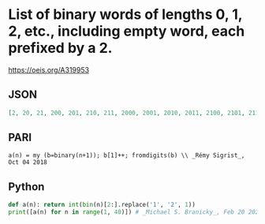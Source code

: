 # List of binary words of lengths 0, 1, 2, etc\., including empty word, each prefixed by a 2\.
https://oeis.org/A319953
## JSON
```JSON
[2, 20, 21, 200, 201, 210, 211, 2000, 2001, 2010, 2011, 2100, 2101, 2110, 2111, 20000, 20001, 20010, 20011, 20100, 20101, 20110, 20111, 21000, 21001, 21010, 21011, 21100, 21101, 21110, 21111, 200000, 200001, 200010, 200011, 200100, 200101, 200110, 200111]
```
## PARI
```PARI
a(n) = my (b=binary(n+1)); b[1]++; fromdigits(b) \\ _Rémy Sigrist_, Oct 04 2018
```
## Python
```Python
def a(n): return int(bin(n)[2:].replace('1', '2', 1))
print([a(n) for n in range(1, 40)]) # _Michael S. Branicky_, Feb 20 2021
```
